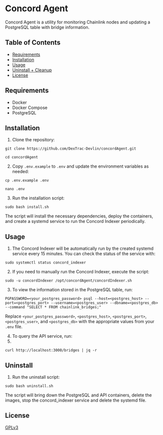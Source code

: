 # Concord Agent

Concord Agent is a utility for monitoring Chainlink nodes and updating a PostgreSQL table with bridge information.

## Table of Contents
- [Requirements](#requirements)
- [Installation](#installation)
- [Usage](#usage)
- [Uninstall + Cleanup](#Uninstall)
- [License](#license)

## Requirements
- Docker
- Docker Compose
- PostgreSQL

## Installation

1. Clone the repository:

`git clone https://github.com/DexTrac-Devlin/concordAgent.git`

`cd concordAgent`


2. Copy `.env.example` to `.env` and update the environment variables as needed:

`cp .env.example .env`

`nano .env`


3. Run the installation script:

`sudo bash install.sh`


The script will install the necessary dependencies, deploy the containers, and create a systemd service to run the Concord Indexer periodically.

## Usage

1. The Concord Indexer will be automatically run by the created systemd service every 15 minutes. You can check the status of the service with:

`sudo systemctl status concord_indexer`


2. If you need to manually run the Concord Indexer, execute the script:

`sudo -u concordIndexer /opt/concordAgent/concordIndexer.sh`


3. To view the information stored in the PostgreSQL table, run:

`PGPASSWORD=<your_postgres_password> psql --host=<postgres_host> --port=<postgres_port> --username=<postgres_user> --dbname=<postgres_db> --command "SELECT * FROM chainlink_bridges;"`


Replace `<your_postgres_password>`, `<postgres_host>`, `<postgres_port>`, `<postgres_user>`, and `<postgres_db>` with the appropriate values from your `.env` file.

4. To query the API service, run:
5. 
`curl http://localhost:3000/bridges | jq -r`

## Uninstall
1. Run the uninstall script:

`sudo bash uninstall.sh`


The script will bring down the PostgreSQL and API containers, delete the images, stop the concord_indexer service and delete the systemd file.



## License

[GPLv3](LICENSE)
